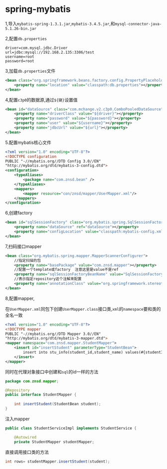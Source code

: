 # spring-mybatis

1,导入`mybatis-spring-1.3.1.jar`,`mybatis-3.4.5.jar`,和`mysql-connector-java-5.1.26-bin.jar` 

2,配置`db.properties` 

```properties
driver=com.mysql.jdbc.Driver
url=jdbc:mysql://192.168.2.135:3306/test
username=root
password=root
```

3,加载`db.properties`文件 

```xml
<bean class="org.springframework.beans.factory.config.PropertyPlaceholderConfigurer" >
    <property name="location" value="classpath:db.properties"></property>
</bean>
```

4,配置`c3p0`的数据源,通过`${键}`设置值 

```xml
<bean id="dataSource" class="com.mchange.v2.c3p0.ComboPooledDataSource">
    <property name="driverClass" value="${driver}"></property>
    <property name="password" value="${password}"></property>
    <property name="user" value="${username}"></property>
    <property name="jdbcUrl" value="${url}"></property>
</bean>
```

5.配置mybatis核心文件

```xml
<?xml version="1.0" encoding="UTF-8"?>
<!DOCTYPE configuration
PUBLIC "-//mybatis.org//DTD Config 3.0//EN"
"http://mybatis.org/dtd/mybatis-3-config.dtd">
<configuration>
    <typeAliases>
        <package name="com.znsd.bean" />
    </typeAliases>
    <mappers>
        <mapper resource="con/znsd/mapper/UserMapper.xml"/>
    </mappers>
</configuration>
```

6,创建factory

```xml
<bean id="sqlSessionFactory" class="org.mybatis.spring.SqlSessionFactoryBean">
    <property name="dataSource" ref="dataSource"></property>
    <property name="configLocation" value="classpath:mybatis-config.xml"></property>
</bean>
```

7,扫码接口mapper

```xml
<bean class="org.mybatis.spring.mapper.MapperScannerConfigurer">
    //指定扫描的包
    <property name="basePackage" value="com.znsd.mapper"></property>
    //配置一个template或factory  注意这里是value不是ref
    <property name="sqlSessionFactoryBeanName" value="SqlSessionFactory"></property>
    //表示指定repository这个注解来配置
    <property name="annotationClass" value="org.springframework.stereotype.Repository"></property>
</bean>
```

8,配置mapper,

在`UserMapper.xml`同包下创建`UserMapper.class`接口类,`xml`的`namespace`要和类的全名一致 

```xml
<?xml version="1.0" encoding="UTF-8"?>
<!DOCTYPE mapper
PUBLIC "-//mybatis.org//DTD Mapper 3.0//EN"
"http://mybatis.org/dtd/mybatis-3-mapper.dtd">
<mapper namespace="com.znsd.mapper.StudentMapper">
    <insert id="insertStudent" parameterType="StudentBean">
        insert into stu_info(student_id,student_name) values(#{studentId},#{studentName})
    </insert>
</mapper>
```

同时在代理对象接口中创建和`sql`的id一样的方法 

```java
package com.znsd.mapper;

@Repository
public interface StudentMapper {
	
    int insertStudent(StudentBean student);
}
```

注入mapper

```java
public class StudentServiceImpl implements StudentService {

    @Autowired
    private StudentMapper studentMapper;
```

直接调用接口类的方法 

```java
int rows= studentMapper.insertStudent(student);
```

